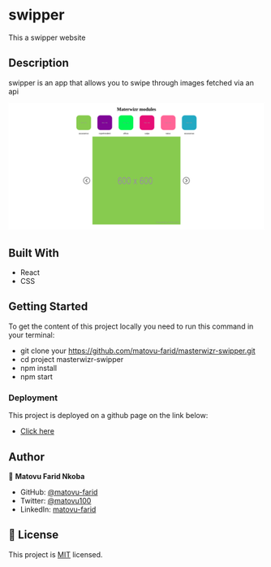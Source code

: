 
# swipper

This a swipper website

## Description
swipper is an app that allows you to swipe through images fetched via an api 

![screenshot](./screenshot.png)

## Built With
- React
- CSS

## Getting Started
To get the content of this project locally you need to run this command in your terminal:
- git clone your https://github.com/matovu-farid/masterwizr-swipper.git
- cd project masterwizr-swipper
- npm install
- npm start
### Deployment
This project is deployed on a github page on the link below:
- [Click here](https://matovu-farid.github.io/masterwizr-swipper)

## Author

👤 **Matovu Farid Nkoba**

- GitHub: [@matovu-farid](https://github.com/matovu-farid)
- Twitter: [@matovu100](https://twitter.com/matovu100)
- LinkedIn: [matovu-farid](https://www.linkedin.com/in/matovu-farid-48b80257)

## 📝 License

This project is [MIT](./MIT.md) licensed.
